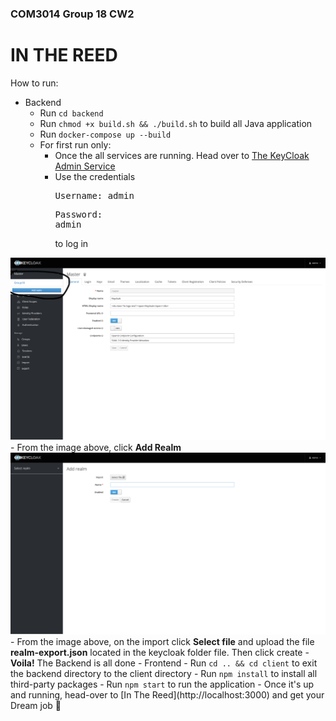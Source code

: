 ### COM3014 Group 18 CW2


# IN THE REED 

How to run:
 - Backend
   - Run <code>cd backend</code>
   - Run <code>chmod +x build.sh && ./build.sh</code> to build all Java application
   - Run <code>docker-compose up --build</code>
   - For first run only:
     - Once the all services are running. Head over to [The KeyCloak Admin Service](http://localhost:9004)
     - Use the credentials <pre>Username: admin</pre><pre>Password: admin</pre> to log in
<img src="backend/keycloak/setup1.png"  alt="keycloak"/>
     - From the image above, click <b>Add Realm</b>
<img src="backend/keycloak/setup2.png"  alt="keycloak"/>
     - From the image above, on the import click <b>Select file</b> and upload the file <b>realm-export.json</b> located in the keycloak folder file. Then click create
     - <b>Voila!</b> The Backend is all done
 - Frontend
   - Run <code>cd .. && cd client</code> to exit the backend directory to the client directory
   - Run <code>npm install</code> to install all third-party packages
   - Run <code>npm start</code> to run the application
   - Once it's up and running, head-over to [In The Reed](http://localhost:3000) and get your Dream job 💃